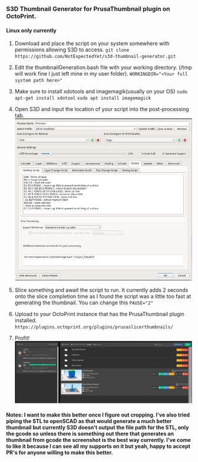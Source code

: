 ### S3D Thumbnail Generator for PrusaThumbnail plugin on OctoPrint.

#### Linux only currently

1. Download and place the script on your system somewhere with permissions allowing S3D to access.
   `git clone https://github.com/NotExpectedYet/s3d-thumbnail-generator.git`

2. Edit the thumbnailGeneration.bash file with your working directory. (/tmp will work fine I just left mine in my user folder).
   `WORKINGDIR="<Your full system path here>"`

3. Make sure to install xdotools and imagemagik(usually on your OS)
   `sudo apt-get install xdotool`
   `sudo apt install imagemagick`

4. Open S3D and input the location of your script into the post-processing tab.
   ![S3D Settings screentshot](s3dsettings.png "S3D Settings")

5. Slice something and await the script to run. It currently adds 2 seconds onto the slice completion time as I found the script was a little too fast at generating the thumbnail. You can change this
   `PAUSE="2"`

6. Upload to your OctoPrint instance that has the PrusaThumbnail plugin installed.
   `https://plugins.octoprint.org/plugins/prusaslicerthumbnails/`

7. Profit!
   ![OctoFarm working with the plugin](profitScreenshot.jpg "OctoFarm working with the plugin")

#### Notes: I want to make this better once I figure out cropping. I've also tried piping the STL to openSCAD as that would generate a much better thumbnail but currently S3D doesn't output the file path for the STL, only the gcode so unless there is something out there that generates an thumbnail from gcode the screenshot is the best way currently. I've come to like it because I can see all my supports on it but yeah, happy to accept PR's for anyone willing to make this better.
